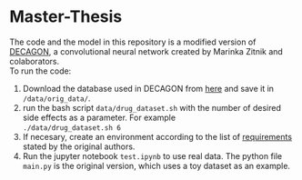 # Master-Thesis

The code and the model in this repository is a modified version of [DECAGON](https://github.com/mims-harvard/decagon), a convolutional neural network created by Marinka Zitnik and colaborators.<br>
To run the code:
1.  Download the database used in DECAGON from [here](http://snap.stanford.edu/decagon/) and save it in `/data/orig_data/`.<br>
2. run the bash script `data/drug_dataset.sh` with the number of desired side effects as a parameter. For example<br>
```./data/drug_dataset.sh 6```
3. If necesary, create an environment according to the list of [requirements](https://github.com/mims-harvard/decagon/blob/master/requirements.txt) stated by the original authors.<br>
4. Run the jupyter notebook `test.ipynb` to use real data. The python file `main.py` is the original version, which uses a toy dataset as an example.

